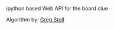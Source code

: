 ipython based Web API for the board clue

Algorithm by: [Greg Stoll](https://github.com/gregstoll/cluesolver)
